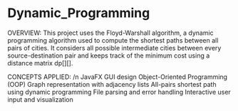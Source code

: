 # Dynamic_Programming
OVERVIEW:
This project uses the Floyd-Warshall algorithm, a dynamic programming algorithm used to compute the shortest paths between all pairs of cities. It considers all possible intermediate cities between every source-destination pair and keeps track of the minimum cost using a distance matrix dp[][].

CONCEPTS APPLIED: /n
JavaFX GUI design
Object-Oriented Programming (OOP)
Graph representation with adjacency lists
All-pairs shortest path using dynamic programming
File parsing and error handling
Interactive user input and visualization
